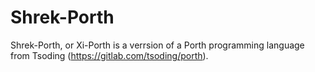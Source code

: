 # Shrek-Porth
Shrek-Porth, or Xi-Porth is a verrsion of a Porth programming language from Tsoding (https://gitlab.com/tsoding/porth).

